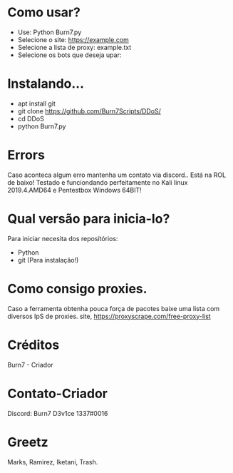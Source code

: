 # Como usar?

- Use: Python Burn7.py
- Selecione o site: https://example.com
- Selecione a lista de proxy: example.txt
- Selecione os bots que deseja upar: 

# Instalando...

- apt install git
- git clone https://github.com/Burn7Scripts/DDoS/
- cd DDoS
- python Burn7.py



# Errors

Caso aconteca algum erro mantenha um contato via discord..
Está na ROL de baixo!
Testado e funciondando perfeitamente no Kali linux 2019.4.AMD64 e Pentestbox Windows 64BIT!



# Qual versão para inicia-lo?

Para iniciar necesita dos reposítórios:

- Python
- git (Para instalação!)




# Como consigo proxies.

Caso a ferramenta obtenha pouca força de pacotes baixe uma lista com diversos IpS de proxies.
site, https://proxyscrape.com/free-proxy-list




# Créditos

Burn7 - Criador




# Contato-Criador

Discord: Burn7 D3v1ce 1337#0016



# Greetz

Marks, Ramirez, Iketani, Trash.
